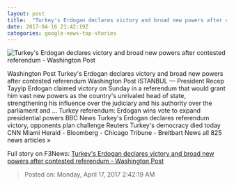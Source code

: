 ```yaml
---
layout: post
title:  "Turkey's Erdogan declares victory and broad new powers after contested referendum - Washington Post"
date: 2017-04-16 21:42:19Z
categories: google-news-top-stories
---
```


![Turkey's Erdogan declares victory and broad new powers after contested referendum - Washington Post](https://img.washingtonpost.com/rf/image_1484w/2010-2019/WashingtonPost/2017/04/16/Foreign/Images/AFP_NM0GT-4707.jpg)

Washington Post Turkey's Erdogan declares victory and broad new powers after contested referendum Washington Post ISTANBUL — President Recep Tayyip Erdogan claimed victory on Sunday in a referendum that would grant him vast new powers as the country's unrivaled head of state, strengthening his influence over the judiciary and his authority over the parliament and ... Turkey referendum: Erdogan wins vote to expand presidential powers BBC News Turkey's Erdogan declares referendum victory, opponents plan challenge Reuters Turkey's democracy died today CNN Miami Herald - Bloomberg - Chicago Tribune - Breitbart News all 825 news articles »


Full story on F3News: [Turkey's Erdogan declares victory and broad new powers after contested referendum - Washington Post](http://www.f3nws.com/n/skXdCB)

> Posted on: Monday, April 17, 2017 2:42:19 AM
